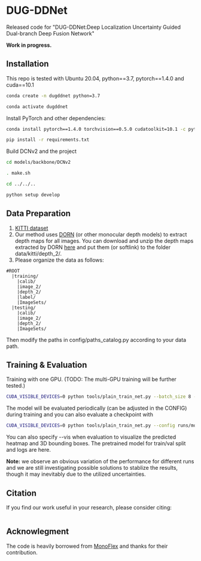 # DUG-DDNet
Released code for "DUG-DDNet:Deep Localization Uncertainty Guided Dual-branch Deep Fusion Network"


**Work in progress.**


## Installation
This repo is tested with Ubuntu 20.04, python==3.7, pytorch==1.4.0 and cuda==10.1

```bash
conda create -n dugddnet python=3.7

conda activate dugddnet
```

Install PyTorch and other dependencies:

```bash
conda install pytorch==1.4.0 torchvision==0.5.0 cudatoolkit=10.1 -c pytorch

pip install -r requirements.txt
```

Build DCNv2 and the project
```bash
cd models/backbone/DCNv2

. make.sh

cd ../../..

python setup develop
```

## Data Preparation
1. [KITTI dataset](http://www.cvlibs.net/datasets/kitti/eval_object.php?obj_benchmark=3d)
2. Our method uses [DORN](https://github.com/hufu6371/DORN) (or other monocular depth models) to extract depth maps for all images. You can download and unzip the depth maps extracted by DORN [here](https://drive.google.com/open?id=1lSJpQ8GUCxRNtWxo0lduYAbWkkXQa2cb) and put them (or softlink) to the folder data/kitti/depth_2/. 
3. Please organize the data as follows:

```
#ROOT		
  |training/
    |calib/
    |image_2/
    |depth_2/
    |label/
    |ImageSets/
  |testing/
    |calib/
    |image_2/
    |depth_2/
    |ImageSets/
```

Then modify the paths in config/paths_catalog.py according to your data path.

## Training & Evaluation

Training with one GPU. (TODO: The multi-GPU training will be further tested.)

```bash
CUDA_VISIBLE_DEVICES=0 python tools/plain_train_net.py --batch_size 8 --config runs/monoflex_depth.yaml --output output/exp
```

The model will be evaluated periodically (can be adjusted in the CONFIG) during training and you can also evaluate a checkpoint with

```bash
CUDA_VISIBLE_DEVICES=0 python tools/plain_train_net.py --config runs/monoflex_depth.yaml --ckpt YOUR_CKPT  --eval
```

You can also specify --vis when evaluation to visualize the predicted heatmap and 3D bounding boxes. The pretrained model for train/val split and logs are here.

**Note:** we observe an obvious variation of the performance for different runs and we are still investigating possible solutions to stablize the results, though it may inevitably due to the utilized uncertainties.

## Citation

If you find our work useful in your research, please consider citing:

```latex

```

## Acknowlegment

The code is heavily borrowed from [MonoFlex](https://github.com/zhangyp15/MonoFlex) and thanks for their contribution.
